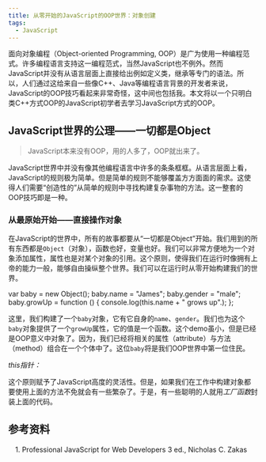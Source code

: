 ```yaml
---
title: 从零开始的JavaScript的OOP世界：对象创建
tags:
  - JavaScript
---
```

面向对象编程（Object-oriented Programming, OOP）是广为使用一种编程范式。许多编程语言支持这一编程范式，当然JavaScript也不例外。然而JavaScript并没有从语言层面上直接给出例如定义类，继承等专门的语法。所以，人们通过这给来自一些像C++、Java等编程语言背景的开发者来说，JavaScript的OOP技巧看起来非常奇怪，这中间也包括我。本文将以一个只明白类C++方式OOP的JavaScript初学者去学习JavaScript方式的OOP。
<!--more-->

## JavaScript世界的公理——一切都是Object
> JavaScript本来没有OOP，用的人多了，OOP就出来了。

JavaScript世界中并没有像其他编程语言中许多的条条框框。从语言层面上看，JavaScript的规则极为简单。但是简单的规则不能够覆盖方方面面的需求。这使得人们需要“创造性的”从简单的规则中寻找构建复杂事物的方法。这一整套的OOP技巧即是一种。

### 从最原始开始——直接操作对象

在JavaScript的世界中，所有的故事都要从“一切都是Object”开始。我们用到的所有东西都是`Object`（对象），函数也好，变量也好。我们可以非常方便地为一个对象添加属性，属性也是对某个对象的引用。这个原则，使得我们在运行时像拥有上帝的能力一般，能够自由操纵整个世界。我们可以在运行时从零开始构建我们的世界。

  var baby = new Object();
  baby.name = "James";
  baby.gender = "male";
  baby.growUp = function () {
    console.log(this.name + " grows up".);
  };

这里，我们构建了一个`baby`对象，它有它自身的`name`、`gender`。我们也为这个`baby`对象提供了一个`growUp`属性，它的值是一个函数。这个demo虽小，但是已经是OOP意义中对象了。因为，我们已经将相关的属性（attribute）与方法（method）组合在一个个体中了。这位`baby`将是我们OOP世界中第一位住民。

*this指针：*

这个原则赋予了JavaScript高度的灵活性。但是，如果我们在工作中构建对象都要使用上面的方法不免就会有一些繁杂了。于是，有一些聪明的人就用*工厂函数*封装上面的代码。

## 参考资料
　1. Professional JavaScript for Web Developers 3 ed., Nicholas C. Zakas
